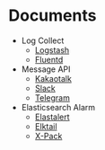 # Documents

* Log Collect
	+ [Logstash](../master/log-collect/logstash.md)
	+ [Fluentd](../master/log-collect/fluentd.md)
* Message API
	+ [Kakaotalk](../master/message-api/kakaotalk.md)
	+ [Slack](../master/message-api/slack.md)
	+ [Telegram](../master/message-api/telegram.md)
* Elasticsearch Alarm
	+ [Elastalert](../master/elasticsearch-alarm/elastalert.md)
	+ [Elktail](../master/elasticsearch-alarm/elktail.md)
	+ [X-Pack](../master/elasticsearch-alarm/xpack.md)